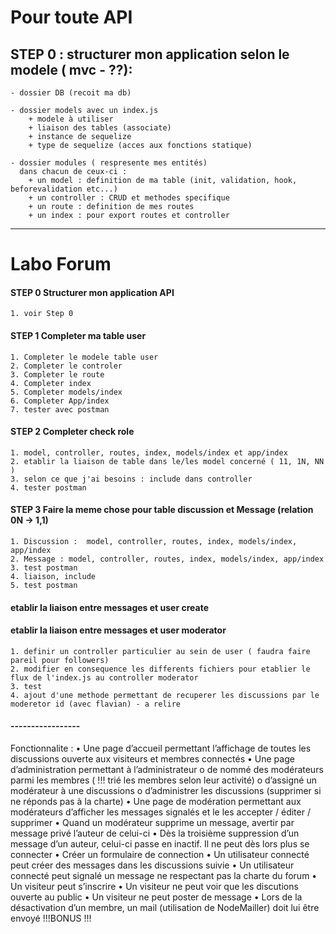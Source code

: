 # Pour toute API

## STEP 0 : structurer mon application selon le modele ( mvc - ??): 
    - dossier DB (recoit ma db)

    - dossier models avec un index.js
        + modele à utiliser
        + liaison des tables (associate)
        + instance de sequelize
        + type de sequelize (acces aux fonctions statique)

    - dossier modules ( respresente mes entités)
      dans chacun de ceux-ci :
        + un model : definition de ma table (init, validation, hook, beforevalidation etc...) 
        + un controller : CRUD et methodes specifique
        + un route : definition de mes routes
        + un index : pour export routes et controller
---
# Labo Forum

#### STEP 0 Structurer mon application API 
    1. voir Step 0

#### STEP 1 Completer ma table user

    1. Completer le modele table user
    2. Completer le controler 
    3. Completer le route
    4. Completer index
    5. Completer models/index     
    6. Completer App/index
    7. tester avec postman

#### STEP 2 Completer check role

    1. model, controller, routes, index, models/index et app/index
    2. etablir la liaison de table dans le/les model concerné ( 11, 1N, NN )
    3. selon ce que j'ai besoins : include dans controller
    4. tester postman

#### STEP 3 Faire la meme chose pour table discussion et Message (relation 0N -> 1,1)

    1. Discussion :  model, controller, routes, index, models/index, app/index
    2. Message : model, controller, routes, index, models/index, app/index
    3. test postman
    4. liaison, include
    5. test postman

#### etablir la liaison entre messages et user create

#### etablir la liaison entre messages et user moderator
    1. definir un controller particulier au sein de user ( faudra faire pareil pour followers)
    2. modifier en consequence les differents fichiers pour etablier le flux de l'index.js au controller moderator
    3. test
    4. ajout d'une methode permettant de recuperer les discussions par le moderetor id (avec flavian) - a relire



#### -----------------
Fonctionnalite :
•	Une page d’accueil permettant l’affichage de toutes les discussions ouverte aux visiteurs et membres connectés
•	Une page d’administration permettant à l’administrateur 
o	de nommé des modérateurs parmi les membres ( !!! trié les membres selon leur activité)
o	d’assigné un modérateur à une discussions
o	d’administrer les discussions (supprimer si ne réponds pas à la charte)
•	Une page de modération permettant aux modérateurs d’afficher les messages signalés et le les accepter / éditer / supprimer
•	Quand un modérateur supprime un message, avertir par message privé l’auteur de celui-ci
•	Dès la troisième suppression d’un message d’un auteur, celui-ci passe en inactif. Il ne peut dès lors plus se connecter
•	Créer un formulaire de connection
•	Un utilisateur connecté peut créer des messages dans les discussions suivie
•	Un utilisateur connecté peut signalé un message ne respectant pas la charte du forum
•	Un visiteur peut s’inscrire
•	Un visiteur ne peut voir que les discutions ouverte au public
•	Un visiteur ne peut poster de message
•	Lors de la désactivation d’un membre, un mail (utilisation de NodeMailler) doit lui être envoyé !!!BONUS !!!
